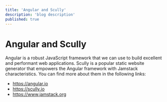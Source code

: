 ```yaml
---
title: 'Angular and Scully'
description: 'blog description'
published: true
---
```


# Angular and Scully
Angular is a robust JavaScript framework that we can use
to build excellent and performant web applications.
Scully is a popular static website generator that
empowers the Angular framework with Jamstack
characteristics.
You can find more about them in the following links:
- https://angular.io
- https://scully.io
- https://www.jamstack.org
